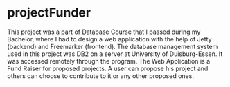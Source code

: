 # projectFunder
This project was a part of Database Course that I passed during my Bachelor, where I had to design a web application with the help of Jetty (backend) and Freemarker (frontend).
The database management system used in this project was DB2 on a server at University of Duisburg-Essen. It was accessed remotely through the program.
The Web Application is a Fund Raiser for proposed projects. A user can propose his project and others can choose to contribute to it or any other proposed ones.
